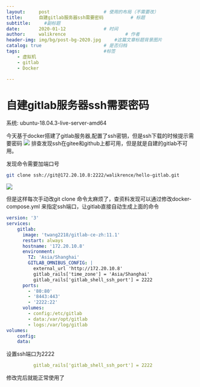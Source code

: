 ```yaml
---
layout:     post   				    # 使用的布局（不需要改）
title:      自建gitlab服务器ssh需要密码			# 标题
subtitle:     #副标题
date:       2020-01-12 				# 时间
author:     walikrence 						# 作者
header-img: img/bg/post-bg-2020.jpg 	#这篇文章标题背景图片
catalog: true 						# 是否归档
tags:								#标签
    - 虚拟机
    - gitlab
    - Docker

---
```


# 自建gitlab服务器ssh需要密码	

系统: ubuntu-18.04.3-live-server-amd64

今天基于docker搭建了gitlab服务器,配置了ssh密钥，但是ssh下载的时候提示需要密码
![](../../../../img/自建gitlab服务器ssh需要密码/1.png)
排查发现ssh在gitee和github上都可用，但是就是自建的gitlab不可用。

发现命令需要加端口号
```sh 
git clone ssh://git@172.20.10.8:2222/walikrence/hello-gitlab.git
```
![](../../../../img/自建gitlab服务器ssh需要密码/2.png)

但是这样每次手动改git clone 命令太麻烦了，查资料发现可以通过修改docker-compose.yml 来指定ssh端口，让gitlab直接自动生成上面的命令

```yml
version: '3'
services:
    gitlab:
      image: 'twang2218/gitlab-ce-zh:11.1'
      restart: always
      hostname: '172.20.10.8'
      environment:
        TZ: 'Asia/Shanghai'
        GITLAB_OMNIBUS_CONFIG: |
          external_url 'http://172.20.10.8'
          gitlab_rails['time_zone'] = 'Asia/Shanghai'
          gitlab_rails['gitlab_shell_ssh_port'] = 2222
      ports:
        - '80:80'
        - '8443:443'
        - '2222:22'
      volumes:
        - config:/etc/gitlab
        - data:/var/opt/gitlab
        - logs:/var/log/gitlab
volumes:
    config:
    data:
```
设置ssh端口为2222
```yml
          gitlab_rails['gitlab_shell_ssh_port'] = 2222
```
修改完后就能正常使用了